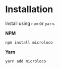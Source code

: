 # Installation

Install using `npm` or `yarn`.

**NPM**

`npm install microloco`

**Yarn**

`yarn add microloco`

